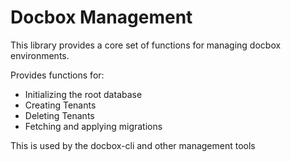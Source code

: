 # Docbox Management

This library provides a core set of functions for managing docbox environments. 

Provides functions for:

- Initializing the root database
- Creating Tenants
- Deleting Tenants
- Fetching and applying migrations

This is used by the docbox-cli and other management tools